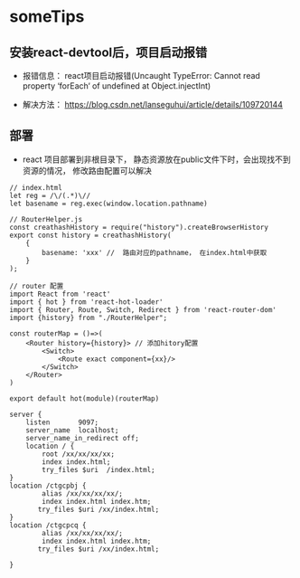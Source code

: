 <!--
 * @Author: your name
 * @Date: 2021-07-19 20:26:23
 * @LastEditTime: 2021-07-19 20:28:02
 * @LastEditors: Please set LastEditors
 * @Description: In User Settings Edits
 * @FilePath: /practice/tips/react-project.md
-->

# someTips

## 安装react-devtool后，项目启动报错

+ 报错信息： react项目启动报错(Uncaught TypeError: Cannot read property ‘forEach‘ of undefined at Object.injectInt)

+ 解决方法： https://blog.csdn.net/lanseguhui/article/details/109720144


## 部署

+ react 项目部署到非根目录下， 静态资源放在public文件下时，会出现找不到资源的情况， 修改路由配置可以解决

```
// index.html
let reg = /\/(.*)\//
let basename = reg.exec(window.location.pathname)

// RouterHelper.js
const creathashHistory = require("history").createBrowserHistory
export const history = creathashHistory(
    {
        basename: 'xxx' //  路由对应的pathname， 在index.html中获取
    }
);

// router 配置
import React from 'react'
import { hot } from 'react-hot-loader'
import { Router, Route, Switch, Redirect } from 'react-router-dom'
import {history} from "./RouterHelper";

const routerMap = ()=>(
	<Router history={history}> // 添加hitory配置
        <Switch>
            <Route exact component={xx}/>
        </Switch>
    </Router>
)

export default hot(module)(routerMap)

```


```
server {
    listen       9097;
    server_name  localhost;
    server_name_in_redirect off;	
	location / {
		root /xx/xx/xx/xx;
        index index.html;
        try_files $uri  /index.html;	
}
location /ctgcpbj {
        alias /xx/xx/xx/xx/;
        index index.html index.htm;
       try_files $uri /xx/index.html; 
}
location /ctgcpcq {
        alias /xx/xx/xx/xx/;
        index index.html index.htm;
       try_files $uri /xx/index.html;         

}

```